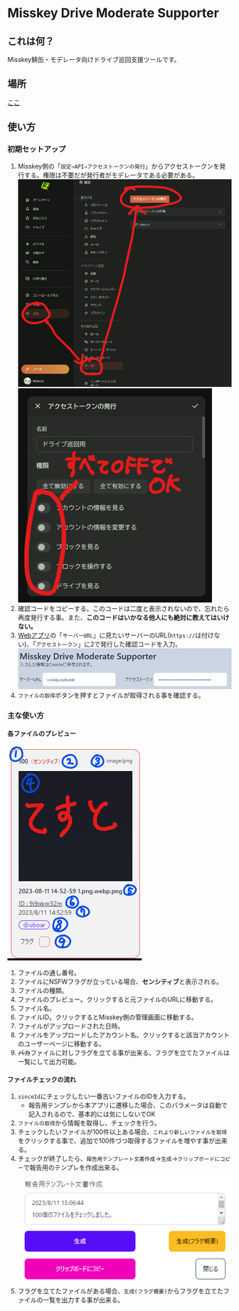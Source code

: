 # Misskey Drive Moderate Supporter

## これは何？
Misskey鯖缶・モデレータ向けドライブ巡回支援ツールです。

## 場所
[ここ](https://uboar.github.io/misskey-drive-moderate-supporter)

## 使い方
### 初期セットアップ
1. Misskey側の「`設定→API→アクセストークンの発行`」からアクセストークンを発行する。権限は不要だが発行者がモデレータである必要がある。
   ![Alt text](description/01.png)
   ![Alt text](description/02.png)
2. 確認コードをコピーする。このコードは二度と表示されないので、忘れたら再度発行する事。また、**このコードはいかなる他人にも絶対に教えてはいけない。**
3. [Webアプリ](https://uboar.github.io/misskey-drive-moderate-supporter)の「`サーバーURL`」に見たいサーバーのURL(`https://`は付けない)、「`アクセストークン`」に2で発行した確認コードを入力。
   ![Alt text](description/03.png)
4. `ファイルの取得`ボタンを押すとファイルが取得される事を確認する。

### 主な使い方
#### 各ファイルのプレビュー
![Alt text](description/04.png)
1. ファイルの通し番号。
2. ファイルにNSFWフラグが立っている場合、**センシティブ**と表示される。
3. ファイルの種類。
4. ファイルのプレビュー。クリックすると元ファイルのURLに移動する。
5. ファイル名。
6. ファイルID。クリックするとMisskey側の管理画面に移動する。
7. ファイルがアップロードされた日時。
8. ファイルをアップロードしたアカウント名。クリックすると該当アカウントのユーザーページに移動する。
9. ~~バカ~~ファイルに対しフラグを立てる事が出来る。フラグを立てたファイルは一覧にして出力可能。

#### ファイルチェックの流れ
1. `sinceId`にチェックしたい一番古いファイルのIDを入力する。
   - 報告用テンプレから本アプリに遷移した場合、このパラメータは自動で記入されるので、基本的には気にしないでOK
2. `ファイルの取得`から情報を取得し、チェックを行う。
3. チェックしたいファイルが100件以上ある場合、`これより新しいファイルを取得`をクリックする事で、追加で100件づつ取得するファイルを増やす事が出来る。
4. チェックが終了したら、`報告用テンプレート文書作成`→`生成`→`クリップボードにコピー`で報告用のテンプレを作成出来る。
   ![Alt text](description/05.png)
5. フラグを立てたファイルがある場合、`生成(フラグ概要)`からフラグを立てたファイルの一覧を出力する事が出来る。